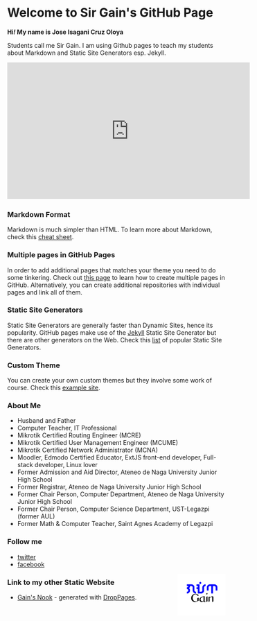 # Welcome to Sir Gain's GitHub Page

**Hi<i>!</i> My name is Jose Isagani Cruz Oloya**

Students call me Sir Gain. I am using Github pages to teach my students about Markdown and Static Site Generators esp. Jekyll.


<iframe width="560" height="315" src="https://www.youtube.com/embed/2MsN8gpT6jY" title="YouTube video player" frameborder="0" allow="accelerometer; autoplay; clipboard-write; encrypted-media; gyroscope; picture-in-picture" allowfullscreen></iframe><br>

### Markdown Format

Markdown is much simpler than HTML. To learn more about Markdown, check this [cheat sheet](https://www.markdownguide.org/cheat-sheet/).

### Multiple pages in GitHub Pages

In order to add additional pages that matches your theme you need to do some tinkering. Check out [this page](https://phuston.github.io/patrickandfrantonarethebestninjas/howto) to learn how to create multiple pages in GitHub. Alternatively, you can create additional repositories with individual pages and link all of them.

### Static Site Generators

Static Site Generators are generally faster than Dynamic Sites, hence its popularity. GitHub pages make use of the [Jekyll](https://jamstack.org/generators/jekyll/) Static Site Generator but there are other generators on the Web. Check this [list](https://jamstack.org/generators/) of popular Static Site Generators.

### Custom Theme

You can create your own custom themes but they involve some work of course. Check this [example site](https://whoisjuan.me/).

### About Me

- Husband and Father
- Computer Teacher, IT Professional
- Mikrotik Certified Routing Engineer (MCRE)
- Mikrotik Certified User Management Engineer (MCUME)
- Mikrotik Certified Network Administrator (MCNA)
- Moodler, Edmodo Certified Educator, ExtJS front-end developer, Full-stack developer, Linux lover
- Former Admission and Aid Director, Ateneo de Naga University Junior High School 
- Former Registrar, Ateneo de Naga University Junior High School 
- Former Chair Person, Computer Department, Ateneo de Naga University Junior High School 
- Former Chair Person, Computer Science Department, UST-Legazpi (former AUL)
- Former Math & Computer Teacher, Saint Agnes Academy of Legazpi
 
### Follow me
- [twitter](https://twitter.com/sirgain) 
- [facebook](https://www.facebook.com/sirgain/)  

<img src="gain-font-filipino.png" width="111" align="right">

### Link to my other Static Website

- [Gain's Nook](http://sirgain.droppages.com/) - generated with [DropPages](https://droppages.com/).
